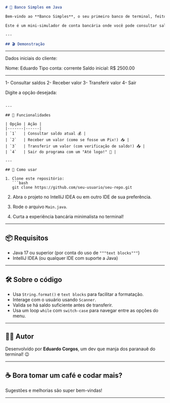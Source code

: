 ```markdown
# 💸 Banco Simples em Java

Bem-vindo ao **Banco Simples**, o seu primeiro banco de terminal, feito com carinho (e um pouco de `Scanner`) em Java! 🏦✨

Este é um mini-simulador de conta bancária onde você pode consultar saldo, receber transferências, enviar valores e... sair educadamente. Tudo via console, como nos bons tempos! 😎

---

## 🎬 Demonstração

```

---

Dados iniciais do cliente:

Nome: Eduardo
Tipo conta: corrente
Saldo inicial: R\$ 2500.00

---

1- Consultar saldos
2- Receber valor
3- Transferir valor
4- Sair

Digite a opção desejada:

````

---

## 🧠 Funcionalidades

| Opção | Ação |
|-------|------|
| `1`   | Consultar saldo atual 💰 |
| `2`   | Receber um valor (como se fosse um Pix!) 📥 |
| `3`   | Transferir um valor (com verificação de saldo!) 📤 |
| `4`   | Sair do programa com um "Até logo!" 👋 |

---

## 🚀 Como usar

1. Clone este repositório:
   ```bash
   git clone https://github.com/seu-usuario/seu-repo.git
````

2. Abra o projeto no IntelliJ IDEA ou em outro IDE de sua preferência.

3. Rode o arquivo `Main.java`.

4. Curta a experiência bancária minimalista no terminal!

---

## 📦 Requisitos

* Java 17 ou superior (por conta do uso de `"""text blocks"""`)
* IntelliJ IDEA (ou qualquer IDE com suporte a Java)

---

## 🛠️ Sobre o código

* Usa `String.format()` e `text blocks` para facilitar a formatação.
* Interage com o usuário usando `Scanner`.
* Valida se há saldo suficiente antes de transferir.
* Usa um loop `while` com `switch-case` para navegar entre as opções do menu.

---

## 🧑‍💻 Autor

Desenvolvido por **Eduardo Corgos**, um dev que manja dos paranauê do terminal! 😉

---

## ☕ Bora tomar um café e codar mais?

Sugestões e melhorias são super bem-vindas!

---



